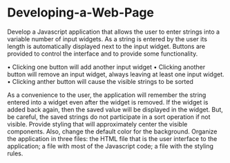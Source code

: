 # Developing-a-Web-Page
Develop a Javascript application that allows the user to enter strings into a variable number of input widgets. As a string is entered by the user its length is automatically displayed next to the input widget. Buttons are provided to control the interface and to provide some functionality. 

• Clicking one button will add another input widget 
• Clicking another button will remove an input widget, always leaving at least one input widget. 
• Clicking anther button will cause the visible strings to be sorted 

As a convenience to the user, the application will remember the string entered into a widget even after the widget is removed. If the widget is added back again, then the saved value will be displayed in the widget. But, be careful, the saved strings do not participate in a sort operation if not visible. 
Provide styling that will approximately center the visible components. Also, change the default color for the background. 
Organize the application in three files: the HTML file that is the user interface to the application; a file with most of the Javascript code; a file with the styling rules.
